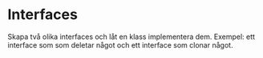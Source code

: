 # Interfaces

Skapa två olika interfaces och låt en klass implementera dem.
Exempel: ett interface som som deletar något och ett interface som clonar något.
